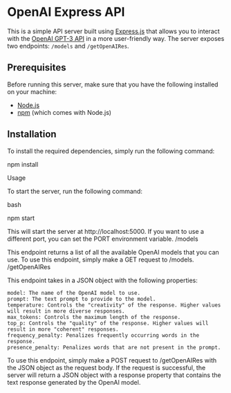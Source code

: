 # OpenAI Express API

This is a simple API server built using [Express.js](https://expressjs.com/) that allows you to interact with the [OpenAI GPT-3 API](https://beta.openai.com/docs/api-reference/introduction) in a more user-friendly way. The server exposes two endpoints: `/models` and `/getOpenAIRes`.

## Prerequisites

Before running this server, make sure that you have the following installed on your machine:

- [Node.js](https://nodejs.org/en/)
- [npm](https://www.npmjs.com/) (which comes with Node.js)

## Installation

To install the required dependencies, simply run the following command:

npm install

Usage

To start the server, run the following command:

bash

npm start

This will start the server at http://localhost:5000. If you want to use a different port, you can set the PORT environment variable.
/models

This endpoint returns a list of all the available OpenAI models that you can use. To use this endpoint, simply make a GET request to /models.
/getOpenAIRes

This endpoint takes in a JSON object with the following properties:

    model: The name of the OpenAI model to use.
    prompt: The text prompt to provide to the model.
    temperature: Controls the "creativity" of the response. Higher values will result in more diverse responses.
    max_tokens: Controls the maximum length of the response.
    top_p: Controls the "quality" of the response. Higher values will result in more "coherent" responses.
    frequency_penalty: Penalizes frequently occurring words in the response.
    presence_penalty: Penalizes words that are not present in the prompt.

To use this endpoint, simply make a POST request to /getOpenAIRes with the JSON object as the request body. If the request is successful, the server will return a JSON object with a response property that contains the text response generated by the OpenAI model.